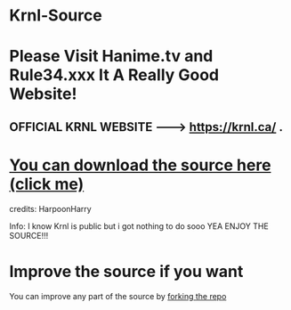 # Krnl-Source
# Please Visit Hanime.tv and Rule34.xxx It A Really Good Website!
## **OFFICIAL KRNL WEBSITE ---> https://krnl.ca/ .**
# [You can download the source here (click me)](https://github.com/HarpoonHarry/Krnl-source/releases)


credits:
HarpoonHarry

Info:
I know Krnl is public but i got nothing to do sooo YEA ENJOY THE SOURCE!!!

# Improve the source if you want
You can improve any part of the source by [forking the repo](https://docs.github.com/en/get-started/quickstart/fork-a-repo)

